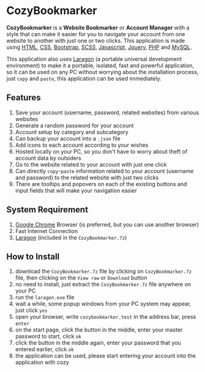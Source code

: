 
# CozyBookmarker

**CozyBookmarker** is a **Website Bookmarker** or **Account Manager** with a style that can make it easier for you to navigate your account from one website to another with just one or two clicks. This application is made using [HTML][1], [CSS][2], [Bootstrap][3], [SCSS][4], [Javascript][5], [Jquery][6], [PHP][7] and [MySQL][8].

This application also uses [Laragon][9] (a portable universal development environment) to make it a portable, isolated, fast and powerful application, so it can be used on any PC without worrying about the installation process, just `copy` and `paste`, this application can be used immediately.

## Features

1. Save your account (username, password, related websites) from various websites
2. Generate a random password for your account
3. Account setup by category and subcategory
4. Can backup your account into a `.json` file
5. Add icons to each account according to your wishes
6. Hosted locally on your PC, so you don't have to worry about theft of account data by outsiders
7. Go to the website related to your account with just one click
8. Can directly `copy`-`paste` information related to your account (username and password) to the related website with just two clicks
9. There are tooltips and popovers on each of the existing buttons and input fields that will make your navigation easier

## System Requirement

1. [Google Chrome][10] Browser (is preferred, but you can use another browser)
2. Fast Internet Connection
3. [Laragon][9] (included in the `CozyBookmarker.7z`)

## How to Install

1. download the `CozyBookmarker.7z` file by clicking on `CozyBookmarker.7z` file, then clicking on the `View raw` or `Download` button
2. no need to install, just extract the `CozyBookmarker.7z` file anywhere on your PC
3. run the `laragon.exe` file
4. wait a while, some popup windows from your PC system may appear, just click `yes`
5. open your browser, write `cozybookmarker.test` in the address bar, press `enter`
6. on the start page, click the button in the middle, enter your master password to start, click `ok`
7. click the button in the middle again, enter your password that you entered earlier, click `ok`
8. the application can be used, please start entering your account into the application with cozy

[1]: https://www.w3schools.com/html/ "HTML"
[2]: https://www.w3schools.com/css/ "CSS"
[3]: https://getbootstrap.com/docs/4.6/getting-started/introduction/ "Bootstrap"
[4]: https://sass-lang.com/ "SCSS"
[5]: https://www.w3schools.com/js/ "Javascript"
[6]: https://jquery.com/ "Jquery"
[7]: https://www.php.net/ "PHP"
[8]: https://www.mysql.com/ "MySQL"
[9]: https://laragon.org/ "Laragon"
[10]: https://www.google.com/chrome/ "Google Chrome"

